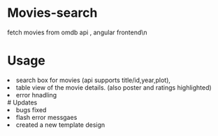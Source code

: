 # Movies-search
fetch movies from omdb api , angular frontend\n
# Usage
<li>search box for movies (api supports title/id,year,plot), </li> 
<li>table view of the movie details. (also poster and ratings highlighted)</li>
<li> error hnadling </li> 
# Updates
<li>bugs fixed</li>
<li>flash error messgaes</li>
<li>created a new template design</li>
